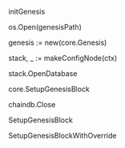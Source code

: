 initGenesis

os.Open\(genesisPath\)

genesis := new\(core.Genesis\)

stack, \_ := makeConfigNode\(ctx\)

stack.OpenDatabase

core.SetupGenesisBlock

chaindb.Close



SetupGenesisBlock

SetupGenesisBlockWithOverride

